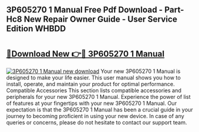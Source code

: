 ## 3P605270 1 Manual Free Pdf Download - Part-Hc8 New Repair Owner Guide - User Service Edition WHBDD

# <h2><a href="http://bc3964.oget.top/?id=3P605270+1+Manual">🔗Download New 👉🔴 3P605270 1 Manual</a></h2>

[![3P605270 1 Manual new download](https://i.imgur.com/5g1atiW.png)](http://bc3964.oget.top/?id=3P605270+1+Manual)
Your new 3P605270 1 Manual is designed to make your life easier. This user manual shows you how to install, operate, and maintain your product for optimal performance. Compatible Accessories This section lists compatible accessories and peripherals for your new 3P605270 1 Manual. Experience the power of list of features at your fingertips with your new 3P605270 1 Manual. Our expectation is that the 3P605270 1 Manual has been a crucial guide in your journey to becoming proficient in using your new device. In case of any queries or concerns, please do not hesitate to contact our support team.

